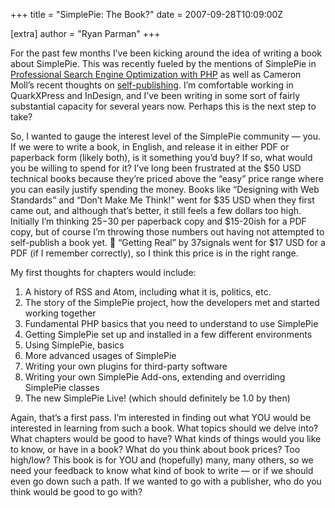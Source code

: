 +++
title = "SimplePie: The Book?"
date = 2007-09-28T10:09:00Z

[extra]
author = "Ryan Parman"
+++

For the past few months I’ve been kicking around the idea of writing a book about SimplePie. This was recently fueled by the mentions of SimplePie in [Professional Search Engine Optimization with PHP](http://www.cristiandarie.ro/seo-php/) as well as Cameron Moll’s recent thoughts on [self-publishing](http://cameronmoll.com/archives/2007/09/on_selfpublishing/). I’m comfortable working in QuarkXPress and InDesign, and I’ve been writing in some sort of fairly substantial capacity for several years now. Perhaps this is the next step to take?

So, I wanted to gauge the interest level of the SimplePie community — you. If we were to write a book, in English, and release it in either PDF or paperback form (likely both), is it something you’d buy? If so, what would you be willing to spend for it? I’ve long been frustrated at the $50 USD technical books because they’re priced above the “easy” price range where you can easily justify spending the money. Books like “Designing with Web Standards” and “Don’t Make Me Think!” went for $35 USD when they first came out, and although that’s better, it still feels a few dollars too high. Initially I’m thinking $25-$30 per paperback copy and $15-20ish for a PDF copy, but of course I’m throwing those numbers out having not attempted to self-publish a book yet. 🙂 “Getting Real” by 37signals went for $17 USD for a PDF (if I remember correctly), so I think this price is in the right range.

My first thoughts for chapters would include:

1. A history of RSS and Atom, including what it is, politics, etc.
2. The story of the SimplePie project, how the developers met and started working together
3. Fundamental PHP basics that you need to understand to use SimplePie
4. Getting SimplePie set up and installed in a few different environments
5. Using SimplePie, basics
6. More advanced usages of SimplePie
7. Writing your own plugins for third-party software
8. Writing your own SimplePie Add-ons, extending and overriding SimplePie classes
9. The new SimplePie Live! (which should definitely be 1.0 by then)

Again, that’s a first pass. I’m interested in finding out what YOU would be interested in learning from such a book. What topics should we delve into? What chapters would be good to have? What kinds of things would you like to know, or have in a book? What do you think about book prices? Too high/low? This book is for YOU and (hopefully) many, many others, so we need your feedback to know what kind of book to write — or if we should even go down such a path. If we wanted to go with a publisher, who do you think would be good to go with?

